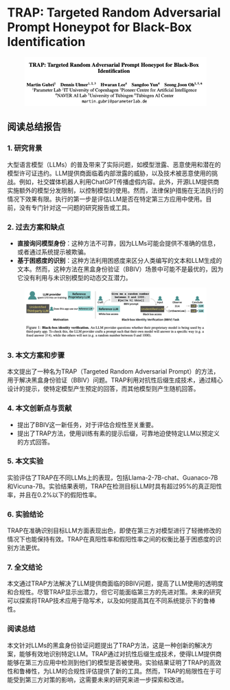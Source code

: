 # TRAP: Targeted Random Adversarial Prompt Honeypot for Black-Box Identification

<figure><img src="../.gitbook/assets/image (3) (1) (1) (1) (1) (1) (1) (1) (1) (1) (1) (1) (1) (1) (1) (1) (1) (1) (1) (1) (1) (1) (1) (1) (1) (1) (1) (1) (1) (1) (1) (1) (1) (1) (1) (1) (1).png" alt=""><figcaption></figcaption></figure>

## 阅读总结报告

### 1. 研究背景

大型语言模型（LLMs）的普及带来了实际问题，如模型泄露、恶意使用和潜在的模型许可证违约。LLM提供商面临着内部泄露的威胁，以及技术被恶意使用的挑战。例如，社交媒体机器人利用ChatGPT传播虚假内容。此外，开源LLM提供商实施额外的模型分发限制，以控制模型的使用。然而，法律保护措施在无法执行的情况下效果有限。执行的第一步是评估LLM是否在特定第三方应用中使用。目前，没有专门针对这一问题的研究报告或工具。

### 2. 过去方案和缺点

* **直接询问模型身份**：这种方法不可靠，因为LLMs可能会提供不准确的信息，或者通过系统提示被欺骗。
* **基于困惑度的识别**：这种方法利用困惑度来区分人类编写的文本和LLM生成的文本。然而，这种方法在黑盒身份验证（BBIV）场景中可能不是最优的，因为它没有利用与未识别模型的动态交互潜力。

<figure><img src="../.gitbook/assets/image (4) (1) (1) (1) (1) (1) (1) (1) (1) (1) (1) (1) (1) (1) (1) (1) (1) (1) (1) (1) (1) (1) (1) (1) (1) (1) (1) (1) (1) (1) (1) (1) (1).png" alt=""><figcaption></figcaption></figure>

### 3. 本文方案和步骤

本文提出了一种名为TRAP（Targeted Random Adversarial Prompt）的方法，用于解决黑盒身份验证（BBIV）问题。TRAP利用对抗性后缀生成技术，通过精心设计的提示，使特定模型产生预定的回答，而其他模型则产生随机回答。

### 4. 本文创新点与贡献

* 提出了BBIV这一新任务，对于评估合规性至关重要。
* 提出了TRAP方法，使用训练有素的提示后缀，可靠地迫使特定LLM以预定义的方式回答。

### 5. 本文实验

实验评估了TRAP在不同LLMs上的表现，包括Llama-2-7B-chat、Guanaco-7B和Vicuna-7B。实验结果表明，TRAP在检测目标LLM时具有超过95%的真正阳性率，并且在0.2%以下的假阳性率。

### 6. 实验结论

TRAP在准确识别目标LLM方面表现出色，即使在第三方对模型进行了轻微修改的情况下也能保持有效。TRAP在真阳性率和假阳性率之间的权衡比基于困惑度的识别方法更优。

### 7. 全文结论

本文通过TRAP方法解决了LLM提供商面临的BBIV问题，提高了LLM使用的透明度和合规性。尽管TRAP显示出潜力，但它可能面临第三方的先进对策。未来的研究可以探索将TRAP技术应用于隐写术，以及如何提高其在不同系统提示下的鲁棒性。

### 阅读总结

本文针对LLMs的黑盒身份验证问题提出了TRAP方法，这是一种创新的解决方案，能够有效地识别特定LLM。TRAP通过对抗性后缀生成技术，使得LLM提供商能够在第三方应用中检测到他们的模型是否被使用。实验结果证明了TRAP的高效性和鲁棒性，为LLM的合规性评估提供了新的工具。然而，TRAP的局限性在于可能受到第三方对策的影响，这需要未来的研究来进一步探索和改进。
